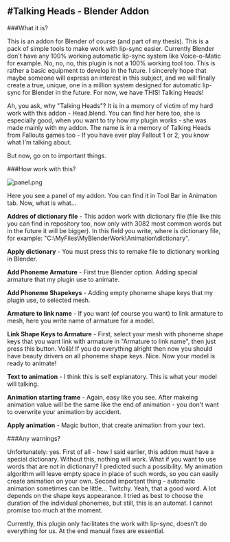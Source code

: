 #Talking Heads - Blender Addon
----

###What it is?

This is an addon for Blender of course (and part of my thesis). This is a pack of simple tools to make work with lip-sync easier. Currently Blender don't have any 100% working automatic lip-sync system like Voice-o-Matic for example. No, no, no, this plugin is not a 100% working tool too. This is rather a basic equipment to develop in the future. I sincerely hope that maybe someone will express an interest in this subject, and we will finally create a true, unique, one in a million system designed for automatic lip-sync for Blender in the future. For now, we have THIS! Talking Heads!

Ah, you ask, why "Talking Heads"? It is in a memory of victim of my hard work with this addon - Head.blend. You can find her here too, she is especially good, when you want to try how my plugin works - she was made mainly with my addon. The name is in a memory of Talking Heads from Fallouts games too - If you have ever play Fallout 1 or 2, you know what I'm talking about.

But now, go on to important things.



###How work with this?

![panel.png](https://raw.githubusercontent.com/K-J-Rybarczyk/Blender-Talking_Heads/master/Screens/panel.png "Panel")

Here you see a panel of my addon. You can find it in Tool Bar in Animation tab. Now, what is what...

**Addres of dictionary file** - This addon work with dictionary file (file like this you can find in repository too, now only with 3082 most common words but in the future it will be bigger). In this field you write, where is dictionary file, for example: "C:\MyFiles\MyBlenderWork\Animation\dictionary".

**Apply dictionary** - You must press this to remake file to dictionary working in Blender.

**Add Phoneme Armature** - First true Blender option. Adding special armature that my plugin use to animate.

**Add Phoneme Shapekeys** - Adding empty phoneme shape keys that my plugin use, to selected mesh.

**Armature to link name** - If you want (of course you want) to link armature to mesh, here you write name of armature for a model.

**Link Shape Keys to Armature** - First, select your mesh with phoneme shape keys that you want link with armature in "Armature to link name", then just press this button. Voilà! If you do everything alright then now you should have beauty drivers on all phoneme shape keys. Nice. Now your model is ready to animate!

**Text to animation** - I think this is self explanatory. This is what your model will talking.

**Animation starting frame** - Again, easy like you see. After makeing animation value will be the same like the end of animation - you don't want to overwrite your animation by accident.

**Apply animation** - Magic button, that create animation from your text.



###Any warnings?

Unfortunately: yes. First of all - how I said earlier, this addon must have a special dictionary. Without this, nothing will work. What if you want to use words that are not in dictionary? I predicted such a possibility. My animation algorithm will leave empty space in place of such words, so you can easily create animation on your own.
Second important thing - automatic animation sometimes can be little... Twitchy. Yeah, that a good word. A lot depends on the shape keys appearance. I tried as best to choose the duration of the individual phonemes, but still, this is an automat. I cannot promise too much at the moment.

Currently, this plugin only facilitates the work with lip-sync, doesn't do everything for us. At the end manual fixes are essential.